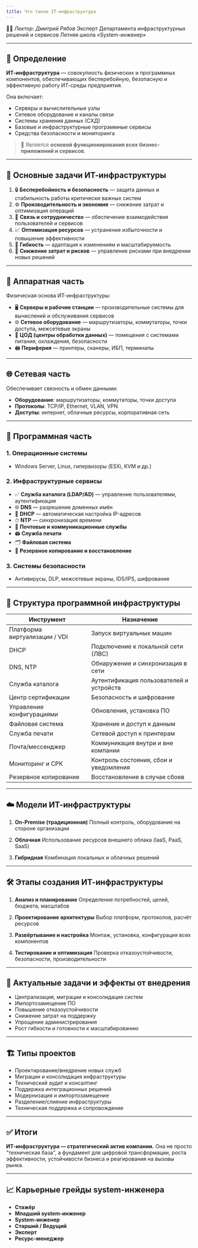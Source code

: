 ```yaml
---
title: Что такое IT-инфраструктура
---
```



👨‍🏫 *Лектор: Дмитрий Рябов*
Эксперт Департамента инфраструктурных решений и сервисов
Летняя школа «System-инженер»

---

## 📌 Определение

**ИТ-инфраструктура** — совокупность физических и программных компонентов, обеспечивающих бесперебойную, безопасную и эффективную работу ИТ-среды предприятия.

Она включает:
- Серверы и вычислительные узлы
- Сетевое оборудование и каналы связи
- Системы хранения данных (СХД)
- Базовые и инфраструктурные программные сервисы
- Средства безопасности и мониторинга

> 🧠 Является **основой функционирования всех бизнес-приложений и сервисов**.

---

## 🎯 Основные задачи ИТ-инфраструктуры

1. 🔒 **Бесперебойность и безопасность** — защита данных и стабильность работы критически важных систем
2. ⚙️ **Производительность и экономия** — снижение затрат и оптимизация операций
3. 🤝 **Связь и сотрудничество** — обеспечение взаимодействия пользователей и сервисов
4. 📈 **Оптимизация ресурсов** — устранение избыточности и повышение эффективности
5. 🔄 **Гибкость** — адаптация к изменениям и масштабируемость
6. 💸 **Снижение затрат и рисков** — управление рисками при внедрении новых решений

---

## 🧱 Аппаратная часть

Физическая основа ИТ-инфраструктуры:

- 🖥️ **Серверы и рабочие станции** — производительные системы для вычислений и обслуживания сервисов
- 🌐 **Сетевое оборудование** — маршрутизаторы, коммутаторы, точки доступа, межсетевые экраны
- 🏢 **ЦОД (центры обработки данных)** — помещения с системами питания, охлаждения, безопасности
- 🖨️ **Периферия** — принтеры, сканеры, ИБП, терминалы

---

## 🌐 Сетевая часть

Обеспечивает связность и обмен данными:

- **Оборудование**: маршрутизаторы, коммутаторы, точки доступа
- **Протоколы**: TCP/IP, Ethernet, VLAN, VPN
- **Доступы**: интернет, облачные ресурсы, корпоративная сеть

---

## 💽 Программная часть

### 1. Операционные системы
- Windows Server, Linux, гипервизоры (ESXi, KVM и др.)

### 2. Инфраструктурные сервисы
- ✅ **Служба каталога (LDAP/AD)** — управление пользователями, аутентификация
- 🌐 **DNS** — разрешение доменных имён
- 🛜 **DHCP** — автоматическая настройка IP-адресов
- ⏱ **NTP** — синхронизация времени
- 📧 **Почтовые и коммуникационные службы**
- 🖨 **Служба печати**
- 🗂 **Файловая система**
- 💾 **Резервное копирование и восстановление**

### 3. Системы безопасности
- Антивирусы, DLP, межсетевые экраны, IDS/IPS, шифрование

---

## 🧩 Структура программной инфраструктуры

| Инструмент                        | Назначение                                   |
|----------------------------------|----------------------------------------------|
| Платформа виртуализации / VDI    | Запуск виртуальных машин                     |
| DHCP                             | Подключение к локальной сети (ЛВС)          |
| DNS, NTP                         | Обнаружение и синхронизация в сети           |
| Служба каталога                  | Аутентификация пользователей и устройств     |
| Центр сертификации               | Безопасность и шифрование                    |
| Управление конфигурациями        | Обновления, установка ПО                     |
| Файловая система                 | Хранение и доступ к данным                   |
| Служба печати                    | Сетевой доступ к принтерам                   |
| Почта/мессенджер                 | Коммуникация внутри и вне компании           |
| Мониторинг и СРК                 | Контроль состояния, сбои и уведомления       |
| Резервное копирование            | Восстановление в случае сбоев                |

---

## ☁️ Модели ИТ-инфраструктуры

1. **On-Premise (традиционная)**
   Полный контроль, оборудование на стороне организации

2. **Облачная**
   Использование ресурсов внешнего облака (IaaS, PaaS, SaaS)

3. **Гибридная**
   Комбинация локальных и облачных решений

---

## 🛠 Этапы создания ИТ-инфраструктуры

1. **Анализ и планирование**
   Определение потребностей, целей, бюджета, масштабов

2. **Проектирование архитектуры**
   Выбор платформ, протоколов, расчёт ресурсов

3. **Развёртывание и настройка**
   Монтаж, установка, конфигурация всех компонентов

4. **Тестирование и оптимизация**
   Проверка отказоустойчивости, безопасности, производительности

---

## 🧩 Актуальные задачи и эффекты от внедрения

- Централизация, миграции и консолидация систем
- Импортозамещение ПО
- Повышение отказоустойчивости
- Снижение затрат на поддержку
- Упрощение администрирования
- Рост гибкости и готовности к масштабированию

---

## 🏗️ Типы проектов

- Проектирование/внедрение новых служб
- Миграции и консолидация инфраструктуры
- Технический аудит и консалтинг
- Поддержка интеграционных решений
- Модернизация и импортозамещение
- Разделение/слияние инфраструктуры
- Техническая поддержка и сопровождение

---

## ✅ Итоги

**ИТ-инфраструктура — стратегический актив компании.**
Она не просто "техническая база", а фундамент для цифровой трансформации, роста эффективности, устойчивости бизнеса и реагирования на вызовы рынка.

---

## 📈 Карьерные грейды system-инженера

- **Стажёр**
- **Младший system-инженер**
- **System-инженер**
- **Старший / Ведущий**
- **Эксперт**
- **Ресурс-менеджер**
